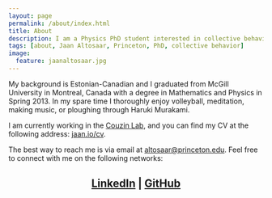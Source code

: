 ```yaml
---
layout: page
permalink: /about/index.html
title: About
description: I am a Physics PhD student interested in collective behavior, computational neuroscience, and science outreach.
tags: [about, Jaan Altosaar, Princeton, PhD, collective behavior]
image:
  feature: jaanaltosaar.jpg
---
```

My background is Estonian-Canadian and I graduated from McGill University in Montreal, Canada with a degree in Mathematics and Physics in Spring 2013. In my spare time I thoroughly enjoy volleyball, meditation, making music, or ploughing through Haruki Murakami.

I am currently working in the [Couzin Lab](http://icouzin.princeton.edu/), and you can find my CV at the following address: [jaan.io/cv](https://jaan.io/cv).

The best way to reach me is via email at [altosaar@princeton.edu](mailto:altosaar@princeton.edu). Feel free to connect with me on the following networks:

## <center><a href="http://www.linkedin.com/in/jaanaltosaar" target="_blank"><i class="icon-linkedin-sign"></i> LinkedIn</a> | <a href="https://github.com/altosaar" target="_blank"><i class="icon-github"></i> GitHub</a></center>





